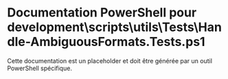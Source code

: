 # Documentation PowerShell pour development\scripts\utils\Tests\Handle-AmbiguousFormats.Tests.ps1

Cette documentation est un placeholder et doit être générée par un outil PowerShell spécifique.
